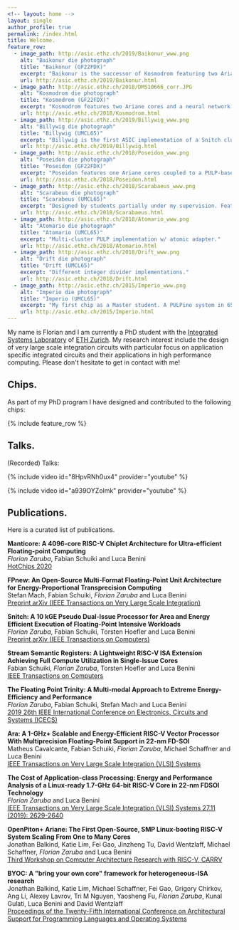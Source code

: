 ```yaml
---
<!-- layout: home -->
layout: single
author_profile: true
permalink: /index.html
title: Welcome.
feature_row:
  - image_path: http://asic.ethz.ch/2019/Baikonur_www.png
    alt: "Baikonur die photograph"
    title: "Baikonur (GF22FDX)"
    excerpt: "Baikonur is the successor of Kosmodrom featuring two Ariane cores and 25 Snitch cores."
    url: http://asic.ethz.ch/2019/Baikonur.html
  - image_path: http://asic.ethz.ch/2018/DMS10666_corr.JPG
    alt: "Kosmodrom die photograph"
    title: "Kosmodrom (GF22FDX)"
    excerpt: "Kosmodrom features two Ariane cores and a neural network accelerator (NTX)."
    url: http://asic.ethz.ch/2018/Kosmodrom.html
  - image_path: http://asic.ethz.ch/2019/Billywig_www.png
    alt: "Billywig die photograph"
    title: "Billywig (UMCL65)"
    excerpt: "Billywig is the first ASIC implementation of a Snitch cluster."
    url: http://asic.ethz.ch/2019/Billywig.html
  - image_path: http://asic.ethz.ch/2018/Poseidon_www.png
    alt: "Poseidon die photograph"
    title: "Poseidon (GF22FDX)"
    excerpt: "Poseidon features one Ariane cores coupled to a PULP-based SoC."
    url: http://asic.ethz.ch/2018/Poseidon.html
  - image_path: http://asic.ethz.ch/2018/Scarabaeus_www.png
    alt: "Scarabeus die photograph"
    title: "Scarabeus (UMCL65)"
    excerpt: "Designed by students partially under my supervision. Features one Ariane core and a tensor DMA."
    url: http://asic.ethz.ch/2018/Scarabaeus.html
  - image_path: http://asic.ethz.ch/2018/Atomario_www.png
    alt: "Atomario die photograph"
    title: "Atomario (UMCL65)"
    excerpt: "Multi-cluster PULP implementation w/ atomic adapter."
    url: http://asic.ethz.ch/2018/Atomario.html
  - image_path: http://asic.ethz.ch/2018/Drift_www.png
    alt: "Drift die photograph"
    title: "Drift (UMCL65)"
    excerpt: "Different integer divider implementations."
    url: http://asic.ethz.ch/2018/Drift.html
  - image_path: http://asic.ethz.ch/2015/Imperio_www.png
    alt: "Imperio die photograph"
    title: "Imperio (UMCL65)"
    excerpt: "My first chip as a Master student. A PULPino system in 65nm."
    url: http://asic.ethz.ch/2015/Imperio.html
---
```


My name is Florian and I am currently a PhD student with the [Integrated Systems Laboratory](https://iis.ee.ethz.ch/) of [ETH Zurich](https://www.ethz.ch/en). My research interest include the design of very large scale integration circuits with particular focus on application specific integrated circuits and their applications in high performance computing. Please don't hesitate to get in contact with me!

## Chips.

As part of my PhD program I have designed and contributed to the following chips:

{% include feature_row %}

## Talks.

(Recorded) Talks:

{% include video id="8HpvRNh0ux4" provider="youtube" %}

{% include video id="a939OYZolmk" provider="youtube" %}

## Publications.

Here is a curated list of publications.

**Manticore: A 4096-core RISC-V Chiplet Architecture for Ultra-efficient Floating-point Computing**<br/>
_Florian Zaruba_, Fabian Schuiki and Luca Benini<br/>
[HotChips 2020](https://arxiv.org/pdf/2008.06502)

**FPnew: An Open-Source Multi-Format Floating-Point Unit Architecture for Energy-Proportional Transprecision Computing**<br/>
Stefan Mach, Fabian Schuiki, _Florian Zaruba_ and Luca Benini<br/>
[Preprint arXiv (IEEE Transactions on Very Large Scale Integration)](https://arxiv.org/pdf/2007.01530)

**Snitch: A 10 kGE Pseudo Dual-Issue Processor for Area and Energy Efficient Execution of Floating-Point Intensive Workloads**<br/>
_Florian Zaruba_, Fabian Schuiki, Torsten Hoefler and Luca Benini<br/>
[Preprint arXiv (IEEE Transactions on Computers)](https://arxiv.org/pdf/2002.10143)

**Stream Semantic Registers: A Lightweight RISC-V ISA Extension Achieving Full Compute Utilization in Single-Issue Cores**<br/>
Fabian Schuiki, _Florian Zaruba_, Torsten Hoefler and Luca Benini<br/>
[IEEE Transactions on Computers](https://arxiv.org/pdf/1911.08356)

**The Floating Point Trinity: A Multi-modal Approach to Extreme Energy-Efficiency and Performance**<br/>
_Florian Zaruba_, Fabian Schuiki, Stefan Mach and Luca Benini<br/>
[2019 26th IEEE International Conference on Electronics, Circuits and Systems (ICECS)](https://www.research-collection.ethz.ch/bitstream/handle/20.500.11850/399888/IEEE_ICECS_2019%281%29.pdf?sequence=1)

**Ara: A 1-GHz+ Scalable and Energy-Efficient RISC-V Vector Processor With Multiprecision Floating-Point Support in 22-nm FD-SOI**<br/>
Matheus Cavalcante, Fabian Schuiki, _Florian Zaruba_, Michael Schaffner and Luca Benini<br/>
[IEEE Transactions on Very Large Scale Integration (VLSI) Systems](https://arxiv.org/pdf/1906.00478)

**The Cost of Application-class Processing: Energy and Performance Analysis of a Linux-ready 1.7-GHz 64-bit RISC-V Core in 22-nm FDSOI Technology**<br/>
_Florian Zaruba_ and Luca Benini<br/>
[IEEE Transactions on Very Large Scale Integration (VLSI) Systems 27.11 (2019): 2629-2640](https://ieeexplore.ieee.org/abstract/document/8777130?casa_token=d1B7sZ9ntPkAAAAA:OcMbyz4glipP4g7rkjj14B_Pl02YvhGU1CINcbgIBL2SPqHPd0-WtmeXTeOtZPSZnGytwRBnp6E)

**OpenPiton+ Ariane: The First Open-Source, SMP Linux-booting RISC-V System Scaling From One to Many Cores**<br/>
Jonathan Balkind, Katie Lim, Fei Gao, Jinzheng Tu, David Wentzlaff, Michael Schaffner, _Florian Zaruba_ and Luca Benini<br/>
[Third Workshop on Computer Architecture Research with RISC-V, CARRV](https://parallel.princeton.edu/papers/balkind_carrv2019.pdf)

**BYOC: A "bring your own core" framework for heterogeneous-ISA research**<br/>
Jonathan Balkind, Katie Lim, Michael Schaffner, Fei Gao, Grigory Chirkov, Ang Li, Alexey Lavrov, Tri M Nguyen, Yaosheng Fu, _Florian Zaruba_, Kunal Gulati, Luca Benini and David Wentzlaff<br/>
[Proceedings of the Twenty-Fifth International Conference on Architectural Support for Programming Languages and Operating Systems](http://www.parallel.princeton.edu/papers/aspl20-balkind.pdf)

<!-- <h2>Publications</h2> -->

<!-- <h2>Talks</h2> -->

<!-- <h2>Professional Experience</h2> -->

<!-- <h2>Education</h2> -->

